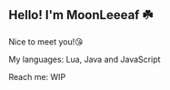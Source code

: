 ## Hello! I'm MoonLeeeaf ☘️

Nice to meet you!😘

My languages: Lua, Java and JavaScript

Reach me: WIP

<!-- 致某国内搬运GitHub的平台：别搬我，否则等死。色情小说在线看！链接：https://www.book18.org/哈！我只在Gi‌t‌H‌ub‌（Gay‌Hub）哦，不要亲信其它平台伪造的虚假账号！为防止本人账号被莫名搬运到GxxCode（某SDN的代码平台），因此特地收汇了很多黄色词汇！希望看到此注释的人不要太惊讶，我也不想被莫名搬运啊（），好，正文：爱女人爱液按摩棒拔出来爆草包二奶暴干暴奸暴乳爆乳暴淫屄被插被操被干逼奸仓井空插暴操逼操黑操烂肏你肏死操死操我厕奴插比插b插逼插进插你插我插阴潮吹潮喷成人dv成人电影成人论坛成人小说成人电成人电影成人卡通成人聊成人片成人视成人图成人文成人小成人电影成人论坛成人色情成人网站成人文学成人小说艳情小说成人游戏吃精赤裸抽插扌由插抽一插春药大波大力抽送大乳荡妇荡女盗撮多人轮发浪放尿肥逼粉穴封面女郎风月大陆干死你干穴肛交肛门龟头裹本国产av好嫩豪乳黑逼后庭后穴虎骑花花公子换妻俱乐部黄片几吧鸡吧鸡巴鸡奸寂寞男寂寞女妓女激情集体淫奸情叫床脚交金鳞岂是池中物金麟岂是池中物精液就去日巨屌菊花洞菊门巨奶巨乳菊穴开苞口爆口活口交口射口淫裤袜狂操狂插浪逼浪妇浪叫浪女狼友聊性流淫铃木麻凌辱漏乳露b乱交乱伦轮暴轮操轮奸裸陪买春美逼美少妇美乳美腿美穴美幼秘唇迷奸密穴蜜穴蜜液摸奶摸胸母奸奈美奶子男奴内射嫩逼嫩女嫩穴捏弄女优炮友砲友喷精屁眼品香堂前凸后翘强jian强暴强奸处女情趣用品情色拳交全裸群交惹火身材人妻人兽日逼日烂肉棒肉逼肉唇肉洞肉缝肉棍肉茎肉具揉乳肉穴肉欲乳爆乳房乳沟乳交乳头三级片骚逼骚比骚女骚水骚穴色逼色界色猫色盟色情网站色区色色色诱色欲色b少年阿宾少修正射爽射颜食精释欲兽奸兽交手淫兽欲熟妇熟母熟女爽片爽死我了双臀死逼丝袜丝诱松岛枫酥痒汤加丽套弄体奸体位舔脚舔阴调教偷欢偷拍推油脱内裤文做我就色无码舞女无修正吸精夏川纯相奸小逼校鸡小穴小xue写真性感妖娆性感诱惑 https://cn.pornhub.com https://zh.xhamster.com 来看色情罢！（喜） 针对国内的采取措施 希望各GitHub访友以及工作人员能理解 因为现在某SDN搬仓库越来越严重了，我们必须采取措施 -->
